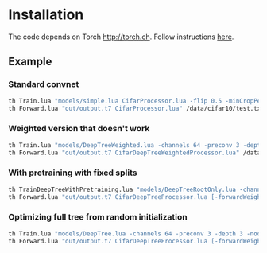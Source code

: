 # Installation

The code depends on Torch http://torch.ch. Follow instructions [here](http://torch.ch/docs/getting-started.html).

## Example

### Standard convnet
```bash
th Train.lua "models/simple.lua CifarProcessor.lua -flip 0.5 -minCropPercent 0.8" /data/cifar10/trainval.txt out/output.t7 -val /data/cifar10/test.txt -valSize -1 -valEvery 1 -batchSize 128 -epochSize -1 -epochs 100 -learningRate 0.01 -LRDropEvery 30 -LRDropFactor 5
th Forward.lua "out/output.t7 CifarProcessor.lua" /data/cifar10/test.txt -batchSize 128
```

### Weighted version that doesn't work
```bash
th Train.lua "models/DeepTreeWeighted.lua -channels 64 -preconv 3 -depth 3 -nodedepth 1 -pool 3,5 CifarDeepTreeWeightedProcessor.lua -flip 0.5 -minCropPercent 0.8" /data/cifar10/trainval.txt out/output.t7 -val /data/cifar10/test.txt -valSize -1 -valEvery 1 -batchSize 128 -epochSize -1 -epochs 100 -learningRate 0.01 -LRDropEvery 30 -LRDropFactor 5
th Forward.lua "out/output.t7 CifarDeepTreeWeightedProcessor.lua" /data/cifar10/test.txt -batchSize 128
```

### With pretraining with fixed splits
```bash
th TrainDeepTreeWithPretraining.lua "models/DeepTreeRootOnly.lua -channels 64 -preconv 3 -depth 3 -nodedepth 1 -pool 3,5 CifarDeepTreeProcessor.lua -flip 0.5 -minCropPercent 0.8 -fixSplits [-greedy]" /data/cifar10/trainval.txt out/output.t7 -val /data/cifar10/test.txt -valSize -1 -valEvery 1 -batchSize 160 -epochSize -1 -pretrainEpochs 20 -epochs 100 -learningRate 0.01 -LRDropEvery 30 -LRDropFactor 5
th Forward.lua "out/output.t7 CifarDeepTreeProcessor.lua [-forwardWeighted]" /data/cifar10/test.txt -batchSize 128
```

### Optimizing full tree from random initialization
```bash
th Train.lua "models/DeepTree.lua -channels 64 -preconv 3 -depth 3 -nodedepth 1 -pool 3,5 CifarDeepTreeProcessor.lua -flip 0.5 -minCropPercent 0.8 [-greedy]" /data/cifar10/trainval.txt out/output.t7 -val /data/cifar10/test.txt -valSize -1 -valEvery 1 -batchSize 160 -epochSize -1 -pretrainEpochs 20 -epochs 100 -learningRate 0.01 -LRDropEvery 30 -LRDropFactor 5
th Forward.lua "out/output.t7 CifarDeepTreeProcessor.lua [-forwardWeighted]" /data/cifar10/test.txt -batchSize 128
```
